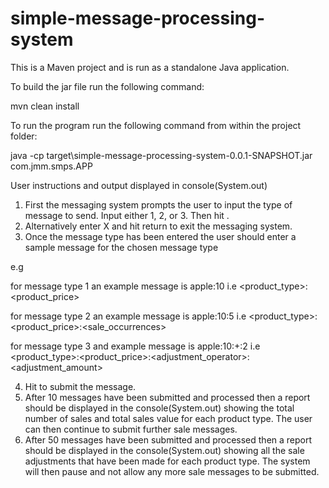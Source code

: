 # simple-message-processing-system

This is a Maven project and is run as a standalone Java application.

To build the jar file run the following command:

mvn clean install

To run the program run the following command from within the project folder:

java -cp target\simple-message-processing-system-0.0.1-SNAPSHOT.jar com.jmm.smps.APP


User instructions and output displayed in console(System.out)

1) First the messaging system prompts the user to input the type of message to send. Input either 1, 2, or 3. Then hit <return>.
2) Alternatively enter X and hit return to exit the messaging system.
3) Once the message type has been entered the user should enter a sample message for the chosen message type
    
e.g

for message type 1 an example message is apple:10 i.e <product_type>:<product_price>
	
for message type 2 an example message is apple:10:5 i.e <product_type>:<product_price>:<sale_occurrences>

for message type 3 and example message is apple:10:+:2 i.e <product_type>:<product_price>:<adjustment_operator>:<adjustment_amount>
    
4) Hit <return> to submit the message.
5) After 10 messages have been submitted and processed then a report should be displayed in the console(System.out) showing the total number of sales and total sales value for each product type. The user can then continue to submit further sale messages.
6) After 50 messages have been submitted and processed then a report should be displayed in the console(System.out) showing all the sale adjustments that have been made for each product type. The system will then pause and not allow any more sale messages to be submitted.
